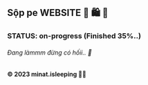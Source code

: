 ## Sộp pe WEBSITE   🛒 🛍️ 🤑
<!-- #### IN THIS PAGE, I'VE BUILT SOME BUTTONS TO MOVE EVERY PART OF PAGE EASIER!
- __[HOME]()__    - Return to main page to see about images about the band
- __[BAND]()__    - Information about the band 
- __[TOUR]()__    - Ticket services is also provided and touring schedule in here
- __[CONTACT]()__ - Offer as well as geographic contact info target the audience who want to folow and contact with them
- __[MORE>]()__   - Provide others services -->

<!-- --- -->
### STATUS: on-progress (Finished 35%..)
###### Đang làmmm đừng có hốii.. 🥲
<!-- --- -->
<!-- ### Screenshots: 
![Home](https://github.com/minatisleeping/The-Band/blob/main/screenshots/home.png)
![Contact](https://github.com/minatisleeping/The-Band/blob/main/screenshots/contact.png)
![Social Media](https://github.com/minatisleeping/The-Band/blob/main/screenshots/social%20media.png) -->

#### © 2023 minat.isleeping 🥱💤